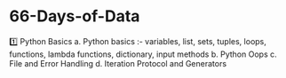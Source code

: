 # 66-Days-of-Data
1️⃣ Python Basics 
a. Python basics :- variables, list, sets, tuples, loops, functions, lambda functions, dictionary, input methods 
b. Python Oops 
c. File and Error Handling 
d. Iteration Protocol and Generators
